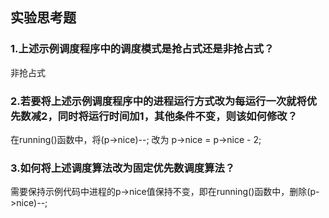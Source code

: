 ## 实验思考题

### 1.上述示例调度程序中的调度模式是抢占式还是非抢占式？

非抢占式

 

### 2.若要将上述示例调度程序中的进程运行方式改为每运行一次就将优先数减2，同时将运行时间加1，其他条件不变，则该如何修改？

在running()函数中，将(p->nice)--; 改为 p->nice = p->nice - 2; 

 

### 3.如何将上述调度算法改为固定优先数调度算法？

需要保持示例代码中进程的p->nice值保持不变，即在running()函数中，删除(p->nice)--;